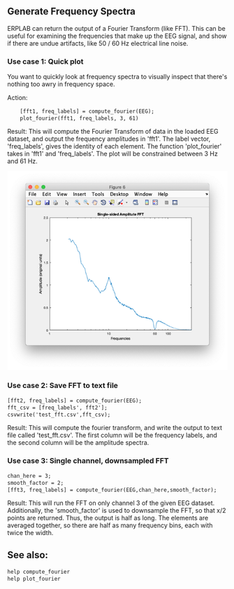 ## Generate Frequency Spectra

ERPLAB can return the output of a Fourier Transform (like FFT). This can be useful for examining the frequencies that make up the EEG signal, and show if there are undue artifacts, like 50 / 60 Hz electrical line noise.

### Use case 1: Quick plot
You want to quickly look at frequency spectra to visually inspect that there's nothing too awry in frequency space.

Action:
```
    [fft1, freq_labels] = compute_fourier(EEG);
    plot_fourier(fft1, freq_labels, 3, 61)
```

Result:
This will compute the Fourier Transform of data in the loaded EEG dataset, and output the frequency amplitudes in 'fft1'. The label vector, 'freq_labels', gives the identity of each element. The function 'plot_fourier' takes in 'fft1' and 'freq_labels'. The plot will be constrained between 3 Hz and 61 Hz.

![FFT](./images/other/simple_fft.png)


### Use case 2: Save FFT to text file

```
[fft2, freq_labels] = compute_fourier(EEG);
fft_csv = [freq_labels', fft2'];
csvwrite('test_fft.csv',fft_csv);
```

Result:
This will compute the fourier transform, and write the output to text file called 'test_fft.csv'. The first column will be the frequency labels, and the second column will be the amplitude spectra.

### Use case 3: Single channel, downsampled FFT

```
chan_here = 3;
smooth_factor = 2;
[fft3, freq_labels] = compute_fourier(EEG,chan_here,smooth_factor);
```

Result:
This will run the FFT on only channel 3 of the given EEG dataset. Additionally, the 'smooth_factor' is used to downsample the FFT, so that x/2 points are returned. Thus, the output is half as long. The elements are averaged together, so there are half as many frequency bins, each with twice the width.

## See also:
```
help compute_fourier
help plot_fourier
